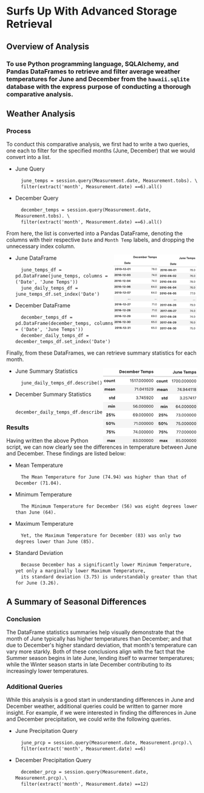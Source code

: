 # Surfs Up With Advanced Storage Retrieval

## Overview of Analysis

### To use Python programming language, SQLAlchemy, and Pandas DataFrames to retrieve and filter average weather temperatures for June and December from the ``hawaii.sqlite`` database with the express purpose of conducting a thorough comparative analysis. 

## Weather Analysis 

### Process

To conduct this comparative analysis, we first had to write a two queries, one each to filter for the specified months (June, December) that we would convert into a list. 

* June Query
    
        june_temps = session.query(Measurement.date, Measurement.tobs). \
        filter(extract('month', Measurement.date) ==6).all()
    
* December Query

        december_temps = session.query(Measurement.date, Measurement.tobs). \
        filter(extract('month', Measurement.date) ==6).all()
    
From here, the list is converted into a Pandas DataFrame, denoting the columns with their respective ``Date`` and ``Month Temp`` labels, and dropping the unnecessary index column. 

<img align="right" src="https://github.com/chrisknox97/surfs_up/blob/main/PNGS/June_DF.png" height="200">
<img align="right" src="https://github.com/chrisknox97/surfs_up/blob/main/PNGS/Dec_DF.png" height="200">

* June DataFrame

        june_temps_df = pd.DataFrame(june_temps, columns = ('Date', 'June Temps'))
        june_daily_temps_df = june_temps_df.set_index('Date')
    
* December DataFrame

        december_temps_df = pd.DataFrame(december_temps, columns = ('Date', 'June Temps'))
        december_daily_temps_df = december_temps_df.set_index('Date')
    
Finally, from these DataFrames, we can retrieve summary statistics for each month. 

<img align="right" src="https://github.com/chrisknox97/surfs_up/blob/main/PNGS/June_Stats.png" height="200">
<img align="right" src="https://github.com/chrisknox97/surfs_up/blob/main/PNGS/Dec_Stats.png" height="200">

* June Summary Statistics

        june_daily_temps_df.describe()

* December Summary Statistics

        december_daily_temps_df.describe()

### Results

Having written the above Python script, we can now clearly see the differences in temperature between June and December. These findings are listed below:

* Mean Temperature

        The Mean Temperature for June (74.94) was higher than that of December (71.04). 
        
* Minimum Temperature

        The Minimum Temperature for December (56) was eight degrees lower than June (64). 
 
* Maximum Temperature

        Yet, the Maximum Temperature for December (83) was only two degrees lower than June (85). 
 
* Standard Deviation

        Because December has a significantly lower Minimum Temperature, yet only a marginally lower Maximum Temperature, 
        its standard deviation (3.75) is understandably greater than that for June (3.26). 

## A Summary of Seasonal Differences

### Conclusion

The DataFrame statistics summaries help visually demonstrate that the month of June typically has higher temperatures than December; and that due to December's higher standard deviation, that month's temperature can vary more starkly. Both of these conclusions align with the fact that the Summer season begins in late June, lending itself to warmer temperatures; while the Winter season starts in late December contributing to its increasingly lower temperatures. 

### Additional Queries

While this analysis is a good start in understanding differences in June and December weather, additional queries could be written to garner more insight. For example, if we were interested in finding the differences in June and December precipitation, we could write the following queries. 
 
* June Precipitation Query

        june_prcp = session.query(Measurement.date, Measurement.prcp).\
        filter(extract('month', Measurement.date) ==6)

* December Precipitation Query

        december_prcp = session.query(Measurement.date, Measurement.prcp).\
        filter(extract('month', Measurement.date) ==12)
